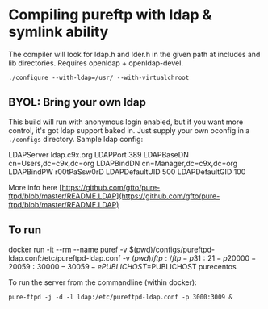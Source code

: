 # Compiling pureftp with ldap & symlink ability

The compiler will look for ldap.h and lder.h in the given path at includes and lib directories. Requires openldap + openldap-devel.

	./configure --with-ldap=/usr/ --with-virtualchroot

## BYOL: Bring your own ldap

This build will run with anonymous login enabled, but if you want more control, it's got ldap support baked in. Just supply your own oconfig in a `./configs` directory. Sample ldap config:

  LDAPServer ldap.c9x.org
  LDAPPort   389
  LDAPBaseDN cn=Users,dc=c9x,dc=org
  LDAPBindDN cn=Manager,dc=c9x,dc=org
  LDAPBindPW r00tPaSsw0rD
  LDAPDefaultUID 500
  LDAPDefaultGID 100

More info here [https://github.com/gfto/pure-ftpd/blob/master/README.LDAP](https://github.com/gfto/pure-ftpd/blob/master/README.LDAP)

## To run

  docker run -it --rm --name puref -v $(pwd)/configs/pureftpd-ldap.conf:/etc/pureftpd-ldap.conf -v $(pwd)/ftp:/ftp -p 31:21 -p 20000-20059:30000-30059 -e PUBLICHOST=$PUBLICHOST purecentos


To run the server from the commandline (within docker):

	pure-ftpd -j -d -l ldap:/etc/pureftpd-ldap.conf -p 3000:3009 &





